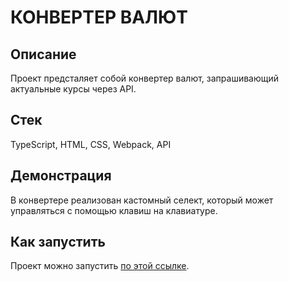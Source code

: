 # КОНВЕРТЕР ВАЛЮТ

## Описание
Проект предсталяет собой конвертер валют, запрашивающий актуальные курсы через API.

## Стек
TypeScript, HTML, CSS, Webpack, API

## Демонстрация
В конвертере реализован кастомный селект, который может управляться с помощью клавиш на клавиатуре.

## Как запустить
Проект можно запустить [по этой ссылке](https://teri-apatus.github.io/rate-calculator/ "Конвертер валют").
